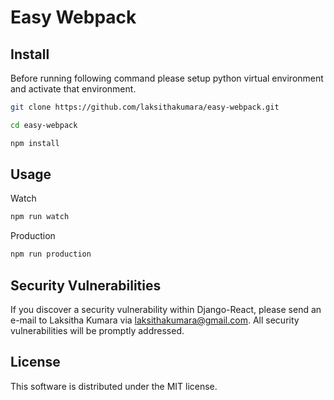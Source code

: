 # Easy Webpack

## Install
Before running following command please setup python virtual environment and activate that environment.

```bash
git clone https://github.com/laksithakumara/easy-webpack.git

cd easy-webpack

npm install
```
## Usage

Watch

```bash
npm run watch
```

Production

```bash
npm run production
```

## Security Vulnerabilities

If you discover a security vulnerability within Django-React, please send an e-mail to Laksitha Kumara via [laksithakumara@gmail.com](mailto:laksithakumara@gmail.com). All security vulnerabilities will be promptly addressed.


## License
This software is distributed under the MIT license.
